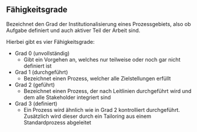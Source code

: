 ## Fähigkeitsgrade

Bezeichnet den Grad der Institutionalisierung eines Prozessgebiets, also ob Aufgabe definiert und auch aktiver Teil der Arbeit sind.

Hierbei gibt es vier Fähigkeitsgrade:

- Grad 0 (unvollständig)
    - Gibt ein Vorgehen an, welches nur teilweise oder noch gar nicht definiert ist
- Grad 1 (durchgeführt)
    - Bezeichnet einen Prozess, welcher alle Zielstellungen erfüllt
- Grad 2 (geführt)
    - Bezeichnet einen Prozess, der nach Leitlinien durchgeführt wird und dem alle Stakeholder integriert sind
- Grad 3 (definiert)
    - Ein Prozess wird ähnlich wie in Grad 2 kontrolliert durchgeführt. Zusätzlich wird dieser durch ein Tailoring aus einem Standardprozess abgeleitet
    